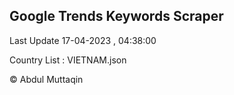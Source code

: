 

## Google Trends Keywords Scraper 
 
Last Update 17-04-2023 , 04:38:00

Country List :
VIETNAM.json



© Abdul Muttaqin 
